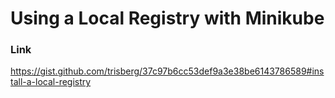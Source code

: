 # Using a Local Registry with Minikube

### Link

https://gist.github.com/trisberg/37c97b6cc53def9a3e38be6143786589#install-a-local-registry

